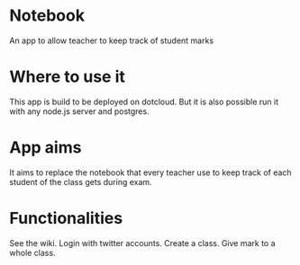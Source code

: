Notebook
=====================

An app to allow teacher to keep track of student marks

Where to use it
===============

This app is build to be deployed on dotcloud. But it is also possible run it with any node.js server and postgres.

App aims
========

It aims to replace the notebook that every teacher use to keep track of each student of the class gets during exam.

Functionalities
===============
See the wiki. 
Login with twitter accounts.
Create a class.
Give mark to a whole class.
